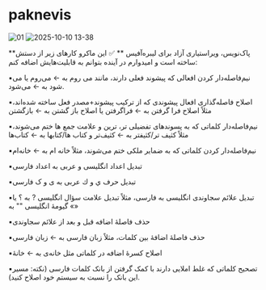 # paknevis
![01](https://github.com/user-attachments/assets/33fb339a-71ce-47b3-a218-aee76b7dec3c)
![2025-10-10 13-38](https://github.com/user-attachments/assets/8350b855-86ce-48bd-8091-423eeda3c69e)

**پاک‌نویس، ویراستیاری آزاد برای لیبره‌آفیس
**
✅ این ماکرو کارهای زیر از دستش ساخته است و امیدوارم در آینده بتوانم به قابلیت‌هایش اضافه کنم:

▪️نیم‌فاصله‌دار کردن افعالی که پیشوند فعلی دارند، مانند می روم به ← می‌روم یا می شود به ← می‌شود.

▪️اصلاح فاصله‌گذاری افعال پیشوندی که از ترکیب پیشوند+مصدر فعل ساخته شده‌اند، مثلاً اصلاح فرا گرفتن به ← فراگرفتن یا اصلاح باز گشتن به ← بازگشتن

▪️نیم‌فاصله‌دار کلماتی که به پسوندهای تفضیلی تر، ترین و علامت جمع ها ختم می‌شوند، مثلاً کثیف تر/کثیفتر به ← کثیف‌تر و کتاب ها/کتابها به ← کتاب‌ها 

▪️نیم‌فاصله‌دار کردن کلماتی که به ضمایر ملکی ختم می‌شوند، مثلاً خانه ام به ← خانه‌ام

▪️تبدیل اعداد انگلیسی و عربی به اعداد فارسی

▪️تبدیل حرف ي و ك عربی به ی و ک فارسی

▪️تبدیل علائم سجاوندی انگلیسی به فارسی، مثلاً تبدیل علامت سؤال انگلیسی ? به ؟ یا گیومهٔ انگلیسی "" به «»

▪️حذف فاصلهٔ اضافه قبل و بعد از علائم سجاوندی

▪️حذف فاصلهٔ اضافهٔ بین کلمات، مثلاً زبان  فارسی به ← زبان فارسی

▪️اصلاح کسرهٔ اضافه در کلماتی مثل خانه‌ی به ← خانهٔ 

▪️تصحیح کلماتی که غلط املایی دارند با کمک گرفتن از بانک کلمات فارسی (نکته: مسیر این بانک را نسبت به سیستم خود اصلاح کنید). 

